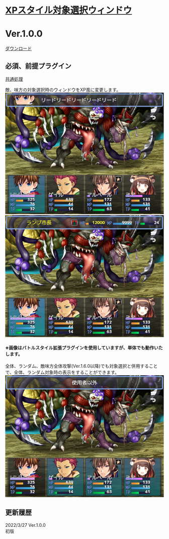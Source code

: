# [XPスタイル対象選択ウィンドウ](https://raw.githubusercontent.com/nuun888/MZ/master/NUUN_XPSelectWindow.js)
# Ver.1.0.0
[ダウンロード](https://raw.githubusercontent.com/nuun888/MZ/master/NUUN_XPSelectWindow.js)  

## 必須、前提プラグイン
[共通処理](https://github.com/nuun888/MZ/blob/master/README/Base.md)  

敵、味方の対象選択時のウィンドウをXP風に変更します。  
![画像](img/XPSelectWindow1.png)  
![画像](img/XPSelectWindow2.png)  

#### ※画像はバトルスタイル拡張プラグインを使用していますが、単体でも動作いたします。  

全体、ランダム、敵味方全体攻撃(Ver.1.6.0以降)でも対象選択と併用することで、全体、ランダム対象時の表示をすることができます。
![画像](img/XPSelectWindow3.png)  

## 更新履歴
2022/3/27 Ver.1.0.0  
初版  
